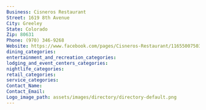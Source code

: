 ```yaml
---
Business: Cisneros Restaurant
Street: 1619 8th Avenue
City: Greeley
State: Colorado
Zip: 80631
Phone: (970) 346-9268
Website: https://www.facebook.com/pages/Cisneros-Restaurant/116550075036233
dining_categories: 
entertainment_and_recreation_categories: 
lodging_and_event_centers_categories: 
nightlife_categories: 
retail_categories: 
service_categories: 
Contact_Name: 
Contact_Email: 
Logo_image_path: assets/images/directory/directory-default.png
---
```

